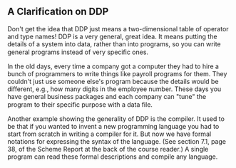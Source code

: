 ## A Clarification on DDP

Don't get the idea that DDP just means a two-dimensional table of operator and
type names! DDP is a very general, great idea. It means putting the details of
a system into data, rather than into programs, so you can write general
programs instead of very speciﬁc ones.

In the old days, every time a company got a computer they had to hire a bunch
of programmers to write things like payroll programs for them. They couldn't
just use someone else's program because the details would be different, e.g.,
how many digits in the employee number. These days you have general business
packages and each company can "tune" the program to their speciﬁc purpose with
a data ﬁle.

Another example showing the generality of DDP is the compiler. It used to be
that if you wanted to invent a new programming language you had to start from
scratch in writing a compiler for it. But now we have formal notations for
expressing the syntax of the language. (See section 7.1, page 38, of the
Scheme Report at the back of the course reader.) A single program can read
these formal descriptions and compile any language.

